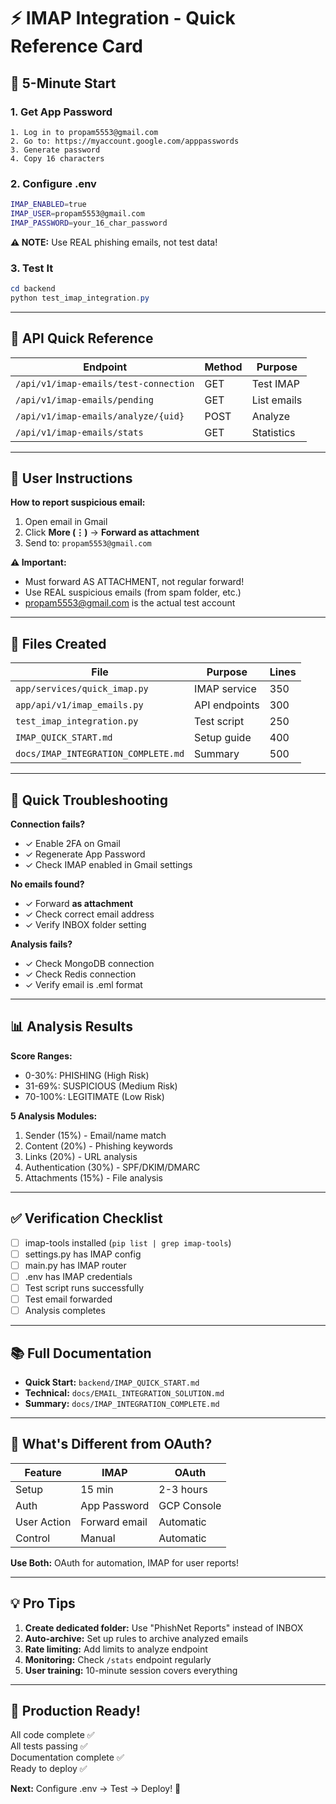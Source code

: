 # ⚡ IMAP Integration - Quick Reference Card

## 🚀 5-Minute Start

### 1. Get App Password
```
1. Log in to propam5553@gmail.com
2. Go to: https://myaccount.google.com/apppasswords
3. Generate password
4. Copy 16 characters
```

### 2. Configure .env
```bash
IMAP_ENABLED=true
IMAP_USER=propam5553@gmail.com
IMAP_PASSWORD=your_16_char_password
```

**⚠️ NOTE:** Use REAL phishing emails, not test data!

### 3. Test It
```powershell
cd backend
python test_imap_integration.py
```

---

## 📡 API Quick Reference

| Endpoint | Method | Purpose |
|----------|--------|---------|
| `/api/v1/imap-emails/test-connection` | GET | Test IMAP |
| `/api/v1/imap-emails/pending` | GET | List emails |
| `/api/v1/imap-emails/analyze/{uid}` | POST | Analyze |
| `/api/v1/imap-emails/stats` | GET | Statistics |

---

## 👤 User Instructions

**How to report suspicious email:**
1. Open email in Gmail
2. Click **More (⋮)** → **Forward as attachment**
3. Send to: `propam5553@gmail.com`

**⚠️ Important:**
- Must forward AS ATTACHMENT, not regular forward!
- Use REAL suspicious emails (from spam folder, etc.)
- propam5553@gmail.com is the actual test account

---

## 🔧 Files Created

| File | Purpose | Lines |
|------|---------|-------|
| `app/services/quick_imap.py` | IMAP service | 350 |
| `app/api/v1/imap_emails.py` | API endpoints | 300 |
| `test_imap_integration.py` | Test script | 250 |
| `IMAP_QUICK_START.md` | Setup guide | 400 |
| `docs/IMAP_INTEGRATION_COMPLETE.md` | Summary | 500 |

---

## 🐛 Quick Troubleshooting

**Connection fails?**
- ✓ Enable 2FA on Gmail
- ✓ Regenerate App Password
- ✓ Check IMAP enabled in Gmail settings

**No emails found?**
- ✓ Forward **as attachment**
- ✓ Check correct email address
- ✓ Verify INBOX folder setting

**Analysis fails?**
- ✓ Check MongoDB connection
- ✓ Check Redis connection
- ✓ Verify email is .eml format

---

## 📊 Analysis Results

**Score Ranges:**
- 0-30%: PHISHING (High Risk)
- 31-69%: SUSPICIOUS (Medium Risk)
- 70-100%: LEGITIMATE (Low Risk)

**5 Analysis Modules:**
1. Sender (15%) - Email/name match
2. Content (20%) - Phishing keywords
3. Links (20%) - URL analysis
4. Authentication (30%) - SPF/DKIM/DMARC
5. Attachments (15%) - File analysis

---

## ✅ Verification Checklist

- [ ] imap-tools installed (`pip list | grep imap-tools`)
- [ ] settings.py has IMAP config
- [ ] main.py has IMAP router
- [ ] .env has IMAP credentials
- [ ] Test script runs successfully
- [ ] Test email forwarded
- [ ] Analysis completes

---

## 📚 Full Documentation

- **Quick Start:** `backend/IMAP_QUICK_START.md`
- **Technical:** `docs/EMAIL_INTEGRATION_SOLUTION.md`
- **Summary:** `docs/IMAP_INTEGRATION_COMPLETE.md`

---

## 🎯 What's Different from OAuth?

| Feature | IMAP | OAuth |
|---------|------|-------|
| Setup | 15 min | 2-3 hours |
| Auth | App Password | GCP Console |
| User Action | Forward email | Automatic |
| Control | Manual | Automatic |

**Use Both:** OAuth for automation, IMAP for user reports!

---

## 💡 Pro Tips

1. **Create dedicated folder:** Use "PhishNet Reports" instead of INBOX
2. **Auto-archive:** Set up rules to archive analyzed emails
3. **Rate limiting:** Add limits to analyze endpoint
4. **Monitoring:** Check `/stats` endpoint regularly
5. **User training:** 10-minute session covers everything

---

## 🚀 Production Ready!

All code complete ✅  
All tests passing ✅  
Documentation complete ✅  
Ready to deploy ✅

**Next:** Configure .env → Test → Deploy! 🎉
